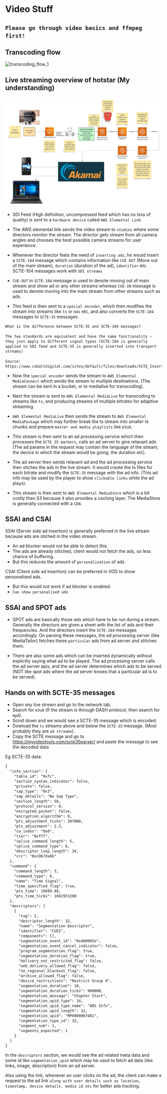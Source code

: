 # Video Stuff
## `Please go through video basics and ffmpeg first!`

## Transcoding flow

![transcoding_flow_1](FFmpeg/Section%203_%20Media%20Concepts/images/transcoding_flow_1.png)

## Live streaming overview of hotstar (My understanding)
![live_streaming_overflow](<images/Live Streaming Overview.png>)

- SDI Feed (High definition, uncompressed feed which has no loss of quality) is sent to a `hardware device` called `AWS Elemental Link`.
- The AWS elemental link sends the video stream to `studios` where some directors monitor the stream. The director gets stream from all camera angles and chooses the best possible camera streams for user experience. 
- Whenever the director feels the need of `inserting ads`, he would insert a `SCTE-104` message which contains information like `CUE OUT` (Move out of the main stream), `duration` (duration of the ad), `identifier` etc. SCTE-104 messages work with `SDI streams`

- `CUE-OUT` in `SCTE-104` message is used to denote moving out of main stream and show ad or any other streams whereas `CUE-IN` message is used to denote moving into the main stream from other streams such as ads.

- This feed is then sent to a `special encoder`, which then modifies the stream into streams like `ts` or `m4s` etc, and also converts the `SCTE-104` messages to `SCTE-35` messages.

```
What is the difference between SCTE-35 and SCTE-104 messages?

The two standards are equivalent and have the same functionality – they just apply to different signal types (SCTE-104 is generally applied to SDI feed and SCTE-35 is generally inserted into transport streams)

Source: https://www.cobaltdigital.com/sites/default/files/downloads/SCTE_Insertion_Methodologies_v1.0.pdf
```

- Now the `special encoder` sends the stream to `AWS Elemental MediaConnect` which sends the stream to multiple destinations. (The stream can be sent in a bucket, or to medialive for transcoding).

- Next the stream is sent to `AWS Elemental MediaLive` for transcoding to streams like `ts`, and producing streams of multiple bitrates for adaptive streaming.

- `AWS Elemental MediaLive` then sends the stream to `AWS Elemental MediaPackage` which may further break the ts stream into smaller ts chunks and prepare `master and media playlists` like `m3u8`.

- This stream is then sent to an ad processing service which then processes the `SCTE 35 markers`, calls an ad server to give relavant ads (The ad params in the request may contain the language of the stream, the device in which the stream would be going, the duration etc).

- The ad server then sends relavant ad and the ad processing service then stiches the ads in the live stream. It would create the ts files for each bitrate and modify the `SCTE-35` message with the ad info. (This ad info may be used by the player to show `clickable links` while the ad plays).

- This stream is then sent to `AWS Elemental MediaStore` which is a bit costly than S3 because it also provides a caching layer. The MediaStore is generally connected with a `CDN`.


## SSAI and CSAI
SSAI (Server side ad insertion) is generally preferred in the live stream because ads are stiched in the video stream.
- An ad blocker would not be able to detect this.
- The ads are already stitched, client would not fetch the ads, so less chance of buffering.
- But this reduces the amount of `personalisation` of ads. 


CSAI (Client side ad insertion) can be preferred in VOD to show personalised ads.
- But this would not work if ad blocker is enabled.
- `Can show personalised ads`

## SSAI and SPOT ads
- SPOT ads are basically those ads which have to be run during a stream. Generally the directors are given a sheet with the list of ads and their frequencies. And the directors insert the `SCTE-104` messages accordingly. On parsing these messages, the ad processing server (like MediaTailor) fetches these `particular` ads from ad server and stitches them.

- There are also some ads which can be inserted dynamically without explicitly saying what ad to be played. The ad processing server calls the ad server apis, and the ad server determines which ads to be served (NOT like spot ads where the ad server knows that a particular ad is to be served).

## Hands on with SCTE-35 messages
- Open any live stream and go to the network tab.
- Search for `m3u8` (If the stream is through DASH protocol, then search for `mpd`).
- Scroll down and we would see a SCTE-35 message which is encoded. 
- Dowload the `ts` streams above and below the `SCTE-35` message. (Most probably they are `ad streams`).
- Copy the SCTE message and go to https://myvideotools.com/scte35parser/ and paste the message to see the decoded data

Eg SCTE-35 data:
```
{
  "info_section": {
    "table_id": "0xfc",
    "section_syntax_indicator": false,
    "private": false,
    "sap_type": "0x3",
    "sap_details": "No Sap Type",
    "section_length": 56,
    "protocol_version": 0,
    "encrypted_packet": false,
    "encryption_algorithm": 0,
    "pts_adjustment_ticks": 207000,
    "pts_adjustment": 2.3,
    "cw_index": "0x0",
    "tier": "0xfff",
    "splice_command_length": 5,
    "splice_command_type": 6,
    "descriptor_loop_length": 34,
    "crc": "0xc067da6b"
  },
  "command": {
    "command_length": 5,
    "command_type": 6,
    "name": "Time Signal",
    "time_specified_flag": true,
    "pts_time": 18699.48,
    "pts_time_ticks": 1682953200
  },
  "descriptors": [
    {
      "tag": 2,
      "descriptor_length": 32,
      "name": "Segmentation Descriptor",
      "identifier": "CUEI",
      "components": [],
      "segmentation_event_id": "0x400005e",
      "segmentation_event_cancel_indicator": false,
      "program_segmentation_flag": true,
      "segmentation_duration_flag": true,
      "delivery_not_restricted_flag": false,
      "web_delivery_allowed_flag": false,
      "no_regional_blackout_flag": false,
      "archive_allowed_flag": false,
      "device_restrictions": "Restrict Group 0",
      "segmentation_duration": 10,
      "segmentation_duration_ticks": 900000,
      "segmentation_message": "Chapter Start",
      "segmentation_upid_type": 14,
      "segmentation_upid_type_name": "ADS Info",
      "segmentation_upid_length": 12,
      "segmentation_upid": "MPH000007481",
      "segmentation_type_id": 32,
      "segment_num": 1,
      "segments_expected": 1
    }
  ]
}
```

In the `descriptors` section, we would see the ad related meta data and some id like `segmentation_upid` which may be used to fetch ad data (like links, image, description) from an ad server.

Also using the link, whenever an user clicks on the ad, the client can make a request to the ad link `along with user details such as location, timestamp, device details, media id etc` for better ads tracking.
